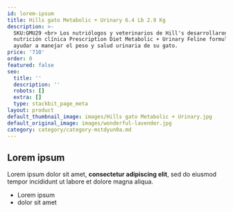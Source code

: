```yaml
---
id: lorem-ipsum
title: Hills gato Metabolic + Urinary 6.4 Lb 2.9 Kg
description: >-
  SKU:GMU29 <br> Los nutriólogos y veterinarios de Hill's desarrollaron la
  nutrición clínica Prescription Diet Metabolic + Urinary Feline formulada para
  ayudar a manejar el peso y salud urinaria de su gato.
price: '710'
order: 0
featured: false
seo:
  title: ''
  description: ''
  robots: []
  extra: []
  type: stackbit_page_meta
layout: product
default_thumbnail_image: images/Hills gato Metabolic + Urinary.jpg
default_original_image: images/wonderful-lavender.jpg
category: category/category-mstdyun0a.md
---
```

## Lorem ipsum

Lorem ipsum dolor sit amet, **consectetur adipiscing elit**, sed do eiusmod tempor incididunt ut labore et dolore magna aliqua.

- Lorem ipsum
- dolor sit amet